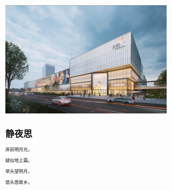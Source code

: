 <!DOCTYPE html>
<html lang="en">
<head>
    <meta charset="UTF-8">
    <style type="text/css">
        body{
            backgroung-image: url(./images/0/2.png);
        }
    </style>
</head>
<body>
<img src="images/0/2.png/">
<h1>静夜思</h1>
<p>床前明月光，</p>
<p>疑似地上霜。</p>
<p>举头望明月，</p>
<p>低头思故乡。</p>
<body>
</html>
